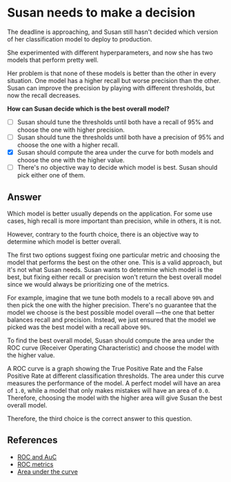 # Susan needs to make a decision

The deadline is approaching, and Susan still hasn't decided which version of her classification model to deploy to production.

She experimented with different hyperparameters, and now she has two models that perform pretty well.

Her problem is that none of these models is better than the other in every situation. One model has a higher recall but worse precision than the other. Susan can improve the precision by playing with different thresholds, but now the recall decreases.

**How can Susan decide which is the best overall model?**

- [ ] Susan should tune the thresholds until both have a recall of 95% and choose the one with higher precision.
- [ ] Susan should tune the thresholds until both have a precision of 95% and choose the one with a higher recall.
- [x] Susan should compute the area under the curve for both models and choose the one with the higher value.
- [ ] There's no objective way to decide which model is best. Susan should pick either one of them.

## Answer

Which model is better usually depends on the application. For some use cases, high recall is more important than precision, while in others, it is not.

However, contrary to the fourth choice, there is an objective way to determine which model is better overall.

The first two options suggest fixing one particular metric and choosing the model that performs the best on the other one. This is a valid approach, but it's not what Susan needs. Susan wants to determine which model is the best, but fixing either recall or precision won't return the best overall model since we would always be prioritizing one of the metrics.

For example, imagine that we tune both models to a recall above `90%` and then pick the one with the higher precision. There's no guarantee that the model we choose is the best possible model overall —the one that better balances recall and precision. Instead, we just ensured that the model we picked was the best model with a recall above `90%`.

To find the best overall model, Susan should compute the area under the ROC curve (Receiver Operating Characteristic) and choose the model with the higher value.

A ROC curve is a graph showing the True Positive Rate and the False Positive Rate at different classification thresholds. The area under this curve measures the performance of the model. A perfect model will have an area of `1.0`, while a model that only makes mistakes will have an area of `0.0`. Therefore, choosing the model with the higher area will give Susan the best overall model.

Therefore, the third choice is the correct answer to this question.

## References

- [ROC and AuC](https://developers.google.com/machine-learning/crash-course/classification/roc-and-auc)
- [ROC metrics](https://scikit-learn.org/stable/modules/model_evaluation.html#roc-metrics)
- [Area under the curve](https://en.wikipedia.org/wiki/Receiver_operating_characteristic#Area_under_the_curve)
